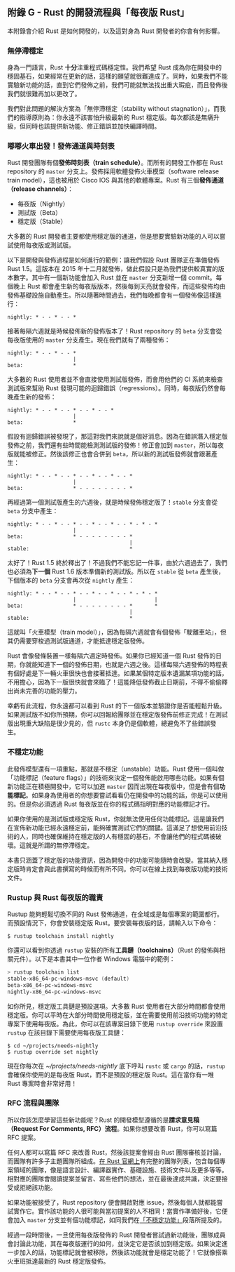 ## 附錄 G - Rust 的開發流程與「每夜版 Rust」

本附錄會介紹 Rust 是如何開發的，以及這對身為 Rust 開發者的你會有何影響。

### 無停滯穩定

身為一門語言，Rust **十分**注重程式碼穩定性。我們希望 Rust 成為你在開發中的穩固基石，如果經常在更新的話，這樣的願望就很難達成了。同時，如果我們不能實驗新功能的話，直到它們發佈之前，我們可能就無法找出重大瑕疵，而且發佈後我們就很難再加以更改了。

我們對此問題的解決方案為「無停滯穩定（stability without stagnation）」，而我們的指導原則為：你永遠不該害怕升級最新的 Rust 穩定版。每次都該是無痛升級，但同時也該提供新功能、修正錯誤並加快編譯時間。

### 嘟嘟火車出發！發佈通道與時刻表

Rust 開發團隊有個**發佈時刻表（train schedule）**。而所有的開發工作都在 Rust repository 的 `master` 分支上。發佈採用軟體發佈火車模型（software release train model），這也被用於 Cisco IOS 與其他的軟體專案。Rust 有三個**發佈通道（release channels）**：

* 每夜版（Nightly）
* 測試版（Beta）
* 穩定版（Stable）

大多數的 Rust 開發者主要都使用穩定版的通道，但是想要實驗新功能的人可以嘗試使用每夜版或測試版。

以下是開發與發佈過程是如何進行的範例：讓我們假設 Rust 團隊正在準備發佈 Rust 1.5。這版本在 2015 年十二月就發佈，做此假設只是為我們提供較真實的版本數字。其中有一個新功能會加入 Rust 並在 `master` 分支新增一個 commit。每個晚上 Rust 都會產生新的每夜版版本，然後每到天亮就會發佈，而這些發佈均由發佈基礎設施自動產生。所以隨著時間過去，我們每晚都會有一個發佈像這樣進行：

```text
nightly: * - - * - - *
```

接著每隔六週就是時候發佈新的發佈版本了！Rust repository 的 `beta` 分支會從每夜版使用的 `master` 分支產生。現在我們就有了兩種發佈：

```text
nightly: * - - * - - *
                     |
beta:                *
```

大多數的 Rust 使用者並不會直接使用測試版發佈，而會用他們的 CI 系統來檢查測試版來幫助 Rust 發現可能的迴歸錯誤（regressions）。同時，每夜版仍然會每晚產生新的發佈：

```text
nightly: * - - * - - * - - * - - *
                     |
beta:                *
```

假設有迴歸錯誤被發現了，那這對我們來說就是個好消息。因為在錯誤潛入穩定版發佈之前，我們還有些時間能檢測測試版的發佈！修正會加到 `master`，所以每夜版就能被修正。然後該修正也會合併到 `beta`，所以新的測試版發佈就會跟著產生：

```text
nightly: * - - * - - * - - * - - * - - *
                     |
beta:                * - - - - - - - - *
```

再經過第一個測試版產生的六週後，就是時候發佈穩定版了！`stable` 分支會從 `beta` 分支中產生：

```text
nightly: * - - * - - * - - * - - * - - * - * - *
                     |
beta:                * - - - - - - - - *
                                       |
stable:                                *
```

太好了！Rust 1.5 終於釋出了！不過我們不能忘記一件事，由於六週過去了，我們也必須為**下一個** Rust 1.6 版本準備新的測試版。所以在 `stable` 從 `beta` 產生後，下個版本的 `beta` 分支會再次從 `nightly` 產生：

```text
nightly: * - - * - - * - - * - - * - - * - * - *
                     |                         |
beta:                * - - - - - - - - *       *
                                       |
stable:                                *
```

這就叫「火車模型（train model）」，因為每隔六週就會有個發佈「駛離車站」，但其仍需要穿梭過測試版通道，才能抵達穩定版發佈。

Rust 會像發條裝置一樣每隔六週定時發佈。如果你已經知道一個 Rust 發佈的日期，你就能知道下一個的發佈日期，也就是六週之後。這樣每隔六週發佈的時程表有個好處是下一輛火車很快也會接著抵達。如果某個特定版本遺漏某項功能的話，不用擔心，因為下一版很快就會來臨了！這能降低發佈截止日期前，不得不偷偷釋出尚未完善的功能的壓力。

幸虧有此流程，你永遠都可以看到 Rust 的下一個版本並驗證你是否能輕鬆升級。如果測試版不如你所預期，你可以回報給團隊並在穩定版發佈前修正完成！在測試版出現重大缺陷是很少見的，但 `rustc` 本身仍是個軟體，總避免不了些錯誤發生。

### 不穩定功能

此發佈模型還有一項重點，那就是不穩定（unstable）功能。Rust 使用一個叫做「功能標記（feature flags）」的技術來決定一個發佈能啟用哪些功能。如果有個新功能正在積極開發中，它可以加進 `master` 因而出現在每夜版中，但是會有個**功能標記**。如果身為使用者的你想要嘗試看看仍在開發中的功能的話，你是可以使用的。但是你必須透過 Rust 每夜版並在你的程式碼指明對應的功能標記才行。

如果你使用的是測試版或穩定版 Rust，你就無法使用任何功能標記。這是讓我們在宣佈新功能已經永遠穩定前，能夠確實測試它們的關鍵。這滿足了想使用前沿技術的人，同時也確保維持在穩定版的人有穩固的基石，不會讓他們的程式碼被破壞。這就是所謂的無停滯穩定。

本書只涵蓋了穩定版的功能資訊，因為開發中的功能可能隨時會改變。當其納入穩定版時肯定會與此書撰寫的時候而有所不同。你可以在線上找到每夜版功能的技術文件。

### Rustup 與 Rust 每夜版的職責

Rustup 能夠輕鬆切換不同的 Rust 發佈通道，在全域或是每個專案的範圍都行。而預設情況下，你會安裝穩定版 Rust。要安裝每夜版的話，請輸入以下命令：

```console
$ rustup toolchain install nightly
```

你還可以看到你透過 `rustup` 安裝的所有**工具鏈（toolchains）**（Rust 的發佈與相關元件）。以下是本書其中一位作者 Windows 電腦中的範例：

```powershell
> rustup toolchain list
stable-x86_64-pc-windows-msvc (default)
beta-x86_64-pc-windows-msvc
nightly-x86_64-pc-windows-msvc
```

如你所見，穩定版工具鏈是預設選項。大多數 Rust 使用者在大部分時間都會使用穩定版。你可以平時在大部分時間使用穩定版，並在需要使用前沿技術功能的特定專案下使用每夜版。為此，你可以在該專案目錄下使用 `rustup override` 來設置 `rustup` 在該目錄下需要使用每夜版工具鏈：

```console
$ cd ~/projects/needs-nightly
$ rustup override set nightly
```

現在你每次在 *~/projects/needs-nightly* 底下呼叫 `rustc` 或 `cargo` 的話，`rustup` 會確保你使用的是每夜版 Rust，而不是預設的穩定版 Rust。這在當你有一堆 Rust 專案時會非常好用！

### RFC 流程與團隊

所以你該怎麼學習這些新功能呢？Rust 的開發模型遵循的是**請求意見稿（Request For Comments, RFC）流程**。如果你想要改善 Rust，你可以寫篇 RFC 提案。

任何人都可以寫篇 RFC 來改善 Rust，然後該提案會經由 Rust 團隊審核並討論，而團隊有許多子主題團隊所組成。[在 Rust 官網上](https://www.rust-lang.org/governance)有完整的團隊列表，包含每個專案領域的團隊，像是語言設計、編譯器實作、基礎設施、技術文件以及更多等等。相對應的團隊會閱讀提案並留言、寫些他們的想法，並在最後達成共識，決定要接受或拒絕該功能。

如果功能被接受了，Rust repository 便會開啟對應 issue，然後每個人就都能嘗試實作它。實作該功能的人很可能與當初提案的人不相同！當實作準備好後，它便會加入 `master` 分支並有個功能標記，如同我們在[「不穩定功能」](#unstable-features)<!-- ignore -->段落所提及的。

經過一段時間後，一旦使用每夜版發佈的 Rust 開發者嘗試過新功能後，團隊成員會討論此功能，其在每夜版運行的如何，並決定它是否該加到穩定版。如果決定進一步加入的話，功能標記就會被移除，然後該功能就會是穩定功能了！它就像搭乘火車班抵達最新的 Rust 穩定版發佈。
